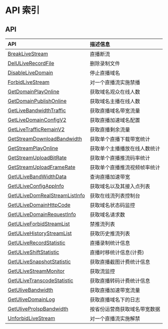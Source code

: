 # API 索引

## API

| API | 描述信息 |
|:---|:---|
|[BreakLiveStream](api/ulive-api/break_live_stream)|直播断流|
|[DelULiveRecordFile](api/ulive-api/del_u_live_record_file)|删除录制文件|
|[DisableLiveDomain](api/ulive-api/disable_live_domain)|停止直播域名|
|[ForbidLiveStream](api/ulive-api/forbid_live_stream)|对一个直播流实施禁播|
|[GetDomainPlayOnline](api/ulive-api/get_domain_play_online)|获取域名观众在线人数|
|[GetDomainPublishOnline](api/ulive-api/get_domain_publish_online)|获取域名主播在线人数|
|[GetLiveBandwidthTraffic](api/ulive-api/get_live_bandwidth_traffic)|获取直播域名带宽流量|
|[GetLiveDomainConfigV2](api/ulive-api/get_live_domain_config_v2)|获取直播加速域名配置|
|[GetLiveTrafficRemainV2](api/ulive-api/get_live_traffic_remain_v2)|获取直播剩余流量|
|[GetStreamDownloadBandwidth](api/ulive-api/get_stream_download_bandwidth)|获取单个直播下载带宽统计|
|[GetStreamPlayOnline](api/ulive-api/get_stream_play_online)|获取单个主播播放在线人数统计|
|[GetStreamUploadBitRate](api/ulive-api/get_stream_upload_bit_rate)|获取单个直播推流码率统计|
|[GetStreamUploadFrameRate](api/ulive-api/get_stream_upload_frame_rate)|获取单个直播推流视频帧率统计|
|[GetULiveBandWidthData](api/ulive-api/get_u_live_band_width_data)|查询直播加速带宽|
|[GetULiveConfigAppInfo](api/ulive-api/get_u_live_config_app_info)|获取域名以及其接入点列表|
|[GetULiveDomRealStreamListInfo](api/ulive-api/get_u_live_dom_real_stream_list_info)|获取在线流列表控制台|
|[GetULiveDomainHttpCode](api/ulive-api/get_u_live_domain_http_code)|获取域名状态码监控|
|[GetULiveDomainRequestInfo](api/ulive-api/get_u_live_domain_request_info)|获取域名请求数|
|[GetULiveForbidStreamList](api/ulive-api/get_u_live_forbid_stream_list)|禁推流列表|
|[GetULiveHistoryStreamList](api/ulive-api/get_u_live_history_stream_list)|获取历史推流列表|
|[GetULiveRecordStatistic](api/ulive-api/get_u_live_record_statistic)|直播录制统计信息|
|[GetULiveShiftStatistic](api/ulive-api/get_u_live_shift_statistic)|直播时移统计信息(计费)|
|[GetULiveSnapshotStatistic](api/ulive-api/get_u_live_snapshot_statistic)|获取直播截图计费统计信息|
|[GetULiveStreamMonitor](api/ulive-api/get_u_live_stream_monitor)|获取流监控|
|[GetULiveTranscodeStatistic](api/ulive-api/get_u_live_transcode_statistic)|获取直播转码计费统计信息|
|[GetUliveBandwidth](api/ulive-api/get_ulive_bandwidth)|获取直播加速带宽流量|
|[GetUliveDomainLog](api/ulive-api/get_ulive_domain_log)|获取直播域名下的日志|
|[GetUliveProIspBandwidth](api/ulive-api/get_ulive_pro_isp_bandwidth)|按省份运营商获取域名带宽数据|
|[UnforbidLiveStream](api/ulive-api/unforbid_live_stream)|对一个直播流实施解禁|
